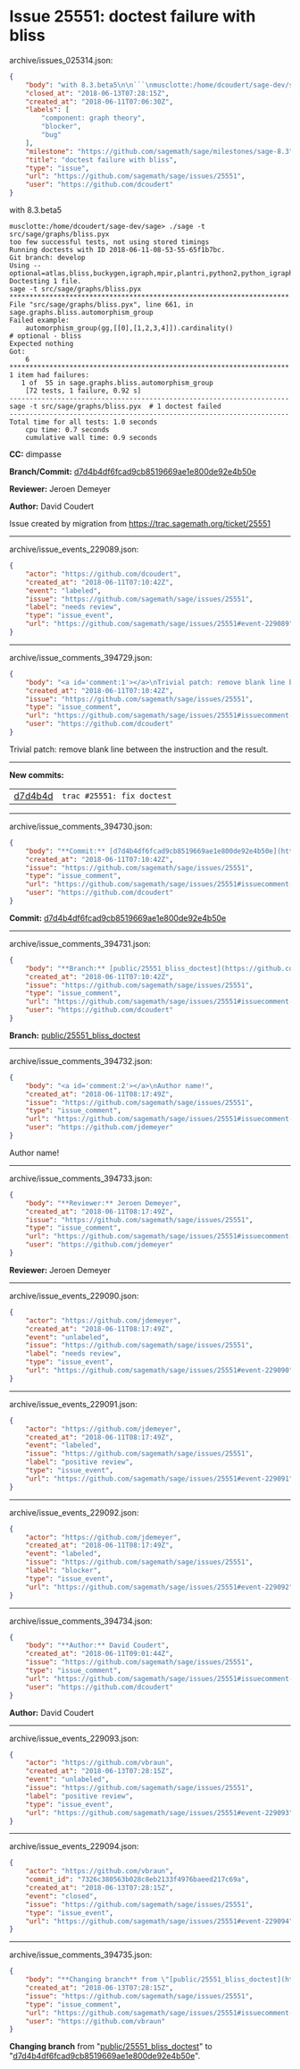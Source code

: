 # Issue 25551: doctest failure with bliss

archive/issues_025314.json:
```json
{
    "body": "with 8.3.beta5\n\n```\nmusclotte:/home/dcoudert/sage-dev/sage> ./sage -t src/sage/graphs/bliss.pyx \ntoo few successful tests, not using stored timings\nRunning doctests with ID 2018-06-11-08-53-55-65f1b7bc.\nGit branch: develop\nUsing --optional=atlas,bliss,buckygen,igraph,mpir,plantri,python2,python_igraph,sage,tdlib\nDoctesting 1 file.\nsage -t src/sage/graphs/bliss.pyx\n**********************************************************************\nFile \"src/sage/graphs/bliss.pyx\", line 661, in sage.graphs.bliss.automorphism_group\nFailed example:\n    automorphism_group(gg,[[0],[1,2,3,4]]).cardinality()              # optional - bliss\nExpected nothing\nGot:\n    6\n**********************************************************************\n1 item had failures:\n   1 of  55 in sage.graphs.bliss.automorphism_group\n    [72 tests, 1 failure, 0.92 s]\n----------------------------------------------------------------------\nsage -t src/sage/graphs/bliss.pyx  # 1 doctest failed\n----------------------------------------------------------------------\nTotal time for all tests: 1.0 seconds\n    cpu time: 0.7 seconds\n    cumulative wall time: 0.9 seconds\n```\n\n**CC:**  dimpasse\n\n**Branch/Commit:** [d7d4b4df6fcad9cb8519669ae1e800de92e4b50e](https://github.com/sagemath/sagetrac-mirror/commit/d7d4b4df6fcad9cb8519669ae1e800de92e4b50e)\n\n**Reviewer:** Jeroen Demeyer\n\n**Author:** David Coudert\n\nIssue created by migration from https://trac.sagemath.org/ticket/25551\n\n",
    "closed_at": "2018-06-13T07:28:15Z",
    "created_at": "2018-06-11T07:06:30Z",
    "labels": [
        "component: graph theory",
        "blocker",
        "bug"
    ],
    "milestone": "https://github.com/sagemath/sage/milestones/sage-8.3",
    "title": "doctest failure with bliss",
    "type": "issue",
    "url": "https://github.com/sagemath/sage/issues/25551",
    "user": "https://github.com/dcoudert"
}
```
with 8.3.beta5

```
musclotte:/home/dcoudert/sage-dev/sage> ./sage -t src/sage/graphs/bliss.pyx 
too few successful tests, not using stored timings
Running doctests with ID 2018-06-11-08-53-55-65f1b7bc.
Git branch: develop
Using --optional=atlas,bliss,buckygen,igraph,mpir,plantri,python2,python_igraph,sage,tdlib
Doctesting 1 file.
sage -t src/sage/graphs/bliss.pyx
**********************************************************************
File "src/sage/graphs/bliss.pyx", line 661, in sage.graphs.bliss.automorphism_group
Failed example:
    automorphism_group(gg,[[0],[1,2,3,4]]).cardinality()              # optional - bliss
Expected nothing
Got:
    6
**********************************************************************
1 item had failures:
   1 of  55 in sage.graphs.bliss.automorphism_group
    [72 tests, 1 failure, 0.92 s]
----------------------------------------------------------------------
sage -t src/sage/graphs/bliss.pyx  # 1 doctest failed
----------------------------------------------------------------------
Total time for all tests: 1.0 seconds
    cpu time: 0.7 seconds
    cumulative wall time: 0.9 seconds
```

**CC:**  dimpasse

**Branch/Commit:** [d7d4b4df6fcad9cb8519669ae1e800de92e4b50e](https://github.com/sagemath/sagetrac-mirror/commit/d7d4b4df6fcad9cb8519669ae1e800de92e4b50e)

**Reviewer:** Jeroen Demeyer

**Author:** David Coudert

Issue created by migration from https://trac.sagemath.org/ticket/25551





---

archive/issue_events_229089.json:
```json
{
    "actor": "https://github.com/dcoudert",
    "created_at": "2018-06-11T07:10:42Z",
    "event": "labeled",
    "issue": "https://github.com/sagemath/sage/issues/25551",
    "label": "needs review",
    "type": "issue_event",
    "url": "https://github.com/sagemath/sage/issues/25551#event-229089"
}
```



---

archive/issue_comments_394729.json:
```json
{
    "body": "<a id='comment:1'></a>\nTrivial patch: remove blank line between the instruction and the result.\n\n---\n**New commits:**\n<table><tr><td><a href=\"https://github.com/sagemath/sagetrac-mirror/commit/d7d4b4df6fcad9cb8519669ae1e800de92e4b50e\">d7d4b4d</a></td><td><code>trac #25551: fix doctest</code></td></tr></table>\n",
    "created_at": "2018-06-11T07:10:42Z",
    "issue": "https://github.com/sagemath/sage/issues/25551",
    "type": "issue_comment",
    "url": "https://github.com/sagemath/sage/issues/25551#issuecomment-394729",
    "user": "https://github.com/dcoudert"
}
```

<a id='comment:1'></a>
Trivial patch: remove blank line between the instruction and the result.

---
**New commits:**
<table><tr><td><a href="https://github.com/sagemath/sagetrac-mirror/commit/d7d4b4df6fcad9cb8519669ae1e800de92e4b50e">d7d4b4d</a></td><td><code>trac #25551: fix doctest</code></td></tr></table>




---

archive/issue_comments_394730.json:
```json
{
    "body": "**Commit:** [d7d4b4df6fcad9cb8519669ae1e800de92e4b50e](https://github.com/sagemath/sagetrac-mirror/commit/d7d4b4df6fcad9cb8519669ae1e800de92e4b50e)",
    "created_at": "2018-06-11T07:10:42Z",
    "issue": "https://github.com/sagemath/sage/issues/25551",
    "type": "issue_comment",
    "url": "https://github.com/sagemath/sage/issues/25551#issuecomment-394730",
    "user": "https://github.com/dcoudert"
}
```

**Commit:** [d7d4b4df6fcad9cb8519669ae1e800de92e4b50e](https://github.com/sagemath/sagetrac-mirror/commit/d7d4b4df6fcad9cb8519669ae1e800de92e4b50e)



---

archive/issue_comments_394731.json:
```json
{
    "body": "**Branch:** [public/25551_bliss_doctest](https://github.com/sagemath/sagetrac-mirror/tree/public/25551_bliss_doctest)",
    "created_at": "2018-06-11T07:10:42Z",
    "issue": "https://github.com/sagemath/sage/issues/25551",
    "type": "issue_comment",
    "url": "https://github.com/sagemath/sage/issues/25551#issuecomment-394731",
    "user": "https://github.com/dcoudert"
}
```

**Branch:** [public/25551_bliss_doctest](https://github.com/sagemath/sagetrac-mirror/tree/public/25551_bliss_doctest)



---

archive/issue_comments_394732.json:
```json
{
    "body": "<a id='comment:2'></a>\nAuthor name!",
    "created_at": "2018-06-11T08:17:49Z",
    "issue": "https://github.com/sagemath/sage/issues/25551",
    "type": "issue_comment",
    "url": "https://github.com/sagemath/sage/issues/25551#issuecomment-394732",
    "user": "https://github.com/jdemeyer"
}
```

<a id='comment:2'></a>
Author name!



---

archive/issue_comments_394733.json:
```json
{
    "body": "**Reviewer:** Jeroen Demeyer",
    "created_at": "2018-06-11T08:17:49Z",
    "issue": "https://github.com/sagemath/sage/issues/25551",
    "type": "issue_comment",
    "url": "https://github.com/sagemath/sage/issues/25551#issuecomment-394733",
    "user": "https://github.com/jdemeyer"
}
```

**Reviewer:** Jeroen Demeyer



---

archive/issue_events_229090.json:
```json
{
    "actor": "https://github.com/jdemeyer",
    "created_at": "2018-06-11T08:17:49Z",
    "event": "unlabeled",
    "issue": "https://github.com/sagemath/sage/issues/25551",
    "label": "needs review",
    "type": "issue_event",
    "url": "https://github.com/sagemath/sage/issues/25551#event-229090"
}
```



---

archive/issue_events_229091.json:
```json
{
    "actor": "https://github.com/jdemeyer",
    "created_at": "2018-06-11T08:17:49Z",
    "event": "labeled",
    "issue": "https://github.com/sagemath/sage/issues/25551",
    "label": "positive review",
    "type": "issue_event",
    "url": "https://github.com/sagemath/sage/issues/25551#event-229091"
}
```



---

archive/issue_events_229092.json:
```json
{
    "actor": "https://github.com/jdemeyer",
    "created_at": "2018-06-11T08:17:49Z",
    "event": "labeled",
    "issue": "https://github.com/sagemath/sage/issues/25551",
    "label": "blocker",
    "type": "issue_event",
    "url": "https://github.com/sagemath/sage/issues/25551#event-229092"
}
```



---

archive/issue_comments_394734.json:
```json
{
    "body": "**Author:** David Coudert",
    "created_at": "2018-06-11T09:01:44Z",
    "issue": "https://github.com/sagemath/sage/issues/25551",
    "type": "issue_comment",
    "url": "https://github.com/sagemath/sage/issues/25551#issuecomment-394734",
    "user": "https://github.com/dcoudert"
}
```

**Author:** David Coudert



---

archive/issue_events_229093.json:
```json
{
    "actor": "https://github.com/vbraun",
    "created_at": "2018-06-13T07:28:15Z",
    "event": "unlabeled",
    "issue": "https://github.com/sagemath/sage/issues/25551",
    "label": "positive review",
    "type": "issue_event",
    "url": "https://github.com/sagemath/sage/issues/25551#event-229093"
}
```



---

archive/issue_events_229094.json:
```json
{
    "actor": "https://github.com/vbraun",
    "commit_id": "7326c380563b028c8eb2133f4976baeed217c69a",
    "created_at": "2018-06-13T07:28:15Z",
    "event": "closed",
    "issue": "https://github.com/sagemath/sage/issues/25551",
    "type": "issue_event",
    "url": "https://github.com/sagemath/sage/issues/25551#event-229094"
}
```



---

archive/issue_comments_394735.json:
```json
{
    "body": "**Changing branch** from \"[public/25551_bliss_doctest](https://github.com/sagemath/sagetrac-mirror/tree/public/25551_bliss_doctest)\" to \"[d7d4b4df6fcad9cb8519669ae1e800de92e4b50e](https://github.com/sagemath/sagetrac-mirror/commit/d7d4b4df6fcad9cb8519669ae1e800de92e4b50e)\".",
    "created_at": "2018-06-13T07:28:15Z",
    "issue": "https://github.com/sagemath/sage/issues/25551",
    "type": "issue_comment",
    "url": "https://github.com/sagemath/sage/issues/25551#issuecomment-394735",
    "user": "https://github.com/vbraun"
}
```

**Changing branch** from "[public/25551_bliss_doctest](https://github.com/sagemath/sagetrac-mirror/tree/public/25551_bliss_doctest)" to "[d7d4b4df6fcad9cb8519669ae1e800de92e4b50e](https://github.com/sagemath/sagetrac-mirror/commit/d7d4b4df6fcad9cb8519669ae1e800de92e4b50e)".
